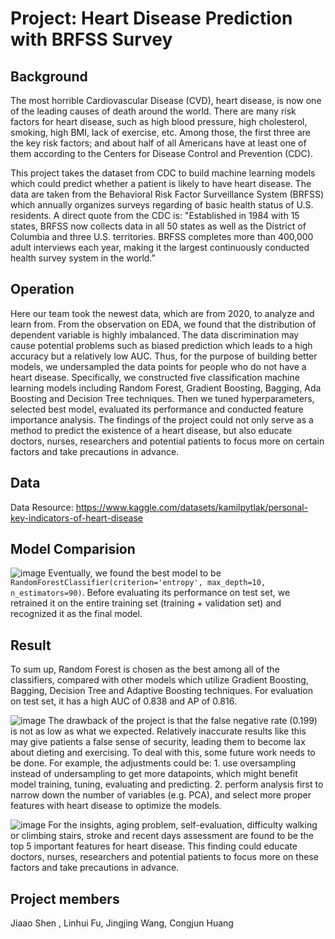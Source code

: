 # Project: Heart Disease Prediction with BRFSS Survey

## Background
The most horrible Cardiovascular Disease (CVD), heart disease, is now one of the leading causes of death around the world. There are many risk factors for heart disease, such as high blood pressure, high cholesterol, smoking, high BMI, lack of exercise, etc. Among those, the first three are the key risk factors; and about half of all Americans have at least one of them according to the Centers for Disease Control and Prevention (CDC).

This project takes the dataset from CDC to build machine learning models which could predict whether a patient is likely to have heart disease. The data are taken from the Behavioral Risk Factor Surveillance System (BRFSS) which annually organizes surveys regarding of basic health status of U.S. residents. A direct quote from the CDC is: "Established in 1984 with 15 states, BRFSS now collects data in all 50 states as well as the District of Columbia and three U.S. territories. BRFSS completes more than 400,000 adult interviews each year, making it the largest continuously conducted health survey system in the world.”

## Operation
Here our team took the newest data, which are from 2020, to analyze and learn from. From the observation on EDA, we found that the distribution of dependent variable is highly imbalanced. The data discrimination may cause potential problems such as biased prediction which leads to a high accuracy but a relatively low AUC. Thus, for the purpose of building better models, we undersampled the data points for people who do not have a heart disease. Specifically, we constructed five classification machine learning models including Random Forest, Gradient Boosting, Bagging, Ada Boosting and Decision Tree techniques. Then we tuned hyperparameters, selected best model, evaluated its performance and conducted feature importance analysis. The findings of the project could not only serve as a method to predict the existence of a heart disease, but also educate doctors, nurses, researchers and potential patients to focus more on certain factors and take precautions in advance.

## Data
Data Resource: https://www.kaggle.com/datasets/kamilpytlak/personal-key-indicators-of-heart-disease

## Model Comparision
![image](https://user-images.githubusercontent.com/87988673/166567781-4b3460f4-627e-4918-86e1-e7f9b3ba88e6.png)
Eventually, we found the best model to be `RandomForestClassifier(criterion='entropy', max_depth=10, n_estimators=90)`. Before evaluating its performance on test set, we retrained it on the entire training set (training + validation set) and recognized it as the final model.

## Result
To sum up, Random Forest is chosen as the best among all of the classifiers, compared with other models which utilize Gradient Boosting, Bagging, Decision Tree and Adaptive Boosting techniques. For evaluation on test set, it has a high AUC of 0.838 and AP of 0.816.

![image](https://user-images.githubusercontent.com/87988673/166568147-08fd5187-377a-4a75-9ab8-28d3eb5f8e57.png)
The drawback of the project is that the false negative rate (0.199) is not as low as what we expected. Relatively inaccurate results like this may give patients a false sense of security, leading them to become lax about dieting and exercising. To deal with this, some future work needs to be done. For example, the adjustments could be: 1. use oversampling instead of undersampling to get more datapoints, which might benefit model training, tuning, evaluating and predicting. 2. perform analysis first to narrow down the number of variables (e.g. PCA), and select more proper features with heart disease to optimize the models.

![image](https://user-images.githubusercontent.com/87988673/166568209-90403e4b-2fec-48af-8e65-9ecd50ecd079.png)
For the insights, aging problem, self-evaluation, difficulty walking or climbing stairs, stroke and recent days assessment are found to be the top 5 important features for heart disease. This finding could educate doctors, nurses, researchers and potential patients to focus more on these factors and take precautions in advance.


## Project members
Jiaao Shen , 
Linhui Fu, 
Jingjing Wang, 
Congjun Huang
